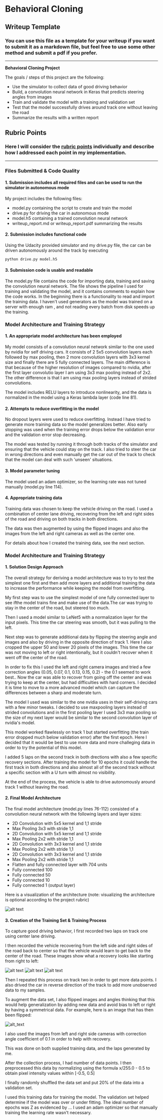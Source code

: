 # **Behavioral Cloning** 

## Writeup Template

### You can use this file as a template for your writeup if you want to submit it as a markdown file, but feel free to use some other method and submit a pdf if you prefer.

---

**Behavioral Cloning Project**

The goals / steps of this project are the following:
* Use the simulator to collect data of good driving behavior
* Build, a convolution neural network in Keras that predicts steering angles from images
* Train and validate the model with a training and validation set
* Test that the model successfully drives around track one without leaving the road
* Summarize the results with a written report


[//]: # (Image References)

[image1]: ./examples/model.png "Model Visualization"
[image2]: ./examples/recovery_start.jpg "Start of recovery"
[image3]: ./examples/recovery_mid.jpg "Mid recovery"
[image4]: ./examples/recovery_end.jpg "After recovery"
[image5]: ./examples/recovery_end_fl.jpg "Flipped"


## Rubric Points
### Here I will consider the [rubric points](https://review.udacity.com/#!/rubrics/432/view) individually and describe how I addressed each point in my implementation.  

---
### Files Submitted & Code Quality

#### 1. Submission includes all required files and can be used to run the simulator in autonomous mode

My project includes the following files:
* model.py containing the script to create and train the model
* drive.py for driving the car in autonomous mode
* model.h5 containing a trained convolution neural network 
* writeup_report.md or writeup_report.pdf summarizing the results

#### 2. Submission includes functional code
Using the Udacity provided simulator and my drive.py file, the car can be driven autonomously around the track by executing 
```sh
python drive.py model.h5
```

#### 3. Submission code is usable and readable

The model.py file contains the code for importing data, training and saving the convolution neural network. The file shows the pipeline I used for training and validating the model, and it contains comments to explain how the code works. In the beginning there is a functionality to read and import the training data. I haven't used generators as the model was trained on a server with enough ram , and not reading every batch from disk speeds up the training.

### Model Architecture and Training Strategy

#### 1. An appropriate model architecture has been employed

My model consists of a convolution neural network similar to the one used by nvidia for self driving cars. It consists of 2 5x5 convolution layers each followed by max pooling, then 2 more convolution layers with 3x3 kernel size and finally there are 5 fully connected layers. The main difference is that because of the higher resolution of images compared to nvidia, after the first layer convolutio layer I am using 3x3 max pooling instead of 2x2. The other difference is that I am using max pooling layers instead of strided convolutions.

The model includes RELU layers to introduce nonlinearity, and the data is normalized in the model using a Keras lambda layer (code line 81). 

#### 2. Attempts to reduce overfitting in the model

No dropout layers were used to reduce overfitting. Instead I have tried to generate more training data so the model generalizes better. Also early stopping was used when the training error drops below the validation  error and the validation error stop decreasing.

The model was tested by running it through both tracks of the simulator and ensuring that the vehicle could stay on the track. I also tried  to  steer the car in wrong directions and even manually get the car out of the track to check that the model can deal with such 'unseen' situations.

#### 3. Model parameter tuning

The model used an adam optimizer, so the learning rate was not tuned manually (model.py line 114).

#### 4. Appropriate training data

Training data was chosen to keep the vehicle driving on the road. I used a combination of center lane driving, recovering from the left and right sides of the road and driving on both tracks in both directions.

The data was then augmented by using the flipped images and also the images from the left and right cameras as well as the center one.

For details about how I created the training data, see the next section. 

### Model Architecture and Training Strategy

#### 1. Solution Design Approach

The overall strategy for deriving a model architecture was to try to test the simplest one first and then add more layers and additional training the data to increase the performance while keeping the model from overfitting. 

My first step was to use the simplest model of one fully connected layer to see ifthe model trains fine and make use of the data.The car was trying to stay in the center of the road, but steered too much.

Then I used a model similar to LeNet5 with a normalization layer for the input pixels. This time the car steering was smooth, but it was pulling to the left.

Next step was to generate  additional data by flipping the steering angle and images and also by driving in the opposite direction of track 1. Here I also cropped the upper 50 and lower 20 pixels of the images. This time the car was not moving to left or right intentionally, but it couldn't recover when it went off the center of the road.

In order to fix this I used the left and right camera images and tried a few correction angles (0.05, 0.07, 0.1, 0.13, 0.15, 0.2) - the 0.1 seemed to work best.. Now the car was able to  recover from going off the center and was trying to keep at the center, but had difficulties with hard corners. I decided it is time to move to a more advanced model which can capture the differences between a sharp and moderate turn.

The model I used was similar to the one nvidia uses in their self-driving cars with a few minor tweaks. I decided to use maxpooling layers instead of strided convolutions and in the first pooling layer I used 3x3 max pooling so  the size of my next layer would be similar to the second convolution layer of nvidia's model.

This model worked flawlessly on track 1 but started overfitting (the train error dropped much below validation error) after the first epoch. Here I decided that it would be best to use more data and more challeging data in order to try the potential of this model.

I added  5 laps on the second track in both drections with also a few specific recovery sections. After training the model for 10 epochs it could handle the first track in both directions and also almost all of the second track without a specific section with a U turn with almost no visibility.

At the end of the process, the vehicle is able to drive autonomously around track 1 without leaving the road.

#### 2. Final Model Architecture

The final model architecture (model.py lines 76-112) consisted of a convolution neural network with the following layers and layer sizes:
* 2D Convolution with 5x5 kernel and 1,1 stride
* Max Pooling 3x3 with stride 1,1
* 2D Convolution with 5x5 kernel and 1,1 stride
* Max Pooling 2x2 with stride 1,1
* 2D Convolution with 3x3 kernel and 1,1 stride
* Max Pooling 2x2 with stride 1,1
* 2D Convolution with 3x3 kernel and 1,1 stride
* Max Pooling 2x2 with stride 1,1
* Flatten and fully connected layer with 704 units
* Fully connected 100
* Fully connected 50
* Fully connected 10
* Fully connected 1 (output layer)
 
Here is a visualization of the architecture (note: visualizing the architecture is optional according to the project rubric)

![alt text][image1]

#### 3. Creation of the Training Set & Training Process

To capture good driving behavior, I first recorded two laps on track one using center lane driving. 

I then recorded the vehicle recovering from the left side and right sides of the road back to center so that the vehicle would learn to get back to the center of the road. These images show what a recovery looks like starting from right to left:

![alt text][image2]
![alt text][image3]
![alt text][image4]

Then I repeated this process on track two in order to get more data points. I also drived the car in reverse direction of the track to add more unobserved data to my samples.

To augment the data set, I also flipped images and angles thinking that this would help generalization by adding new data and avoid bias to left or right by having a symmetrical data. For example, here is an image that has then been flipped:

![alt_text][image5]

I also used the images from left and right side cameras with correction angle coefficient of 0.1 in order to help with recovery. 

This was done on both supplied training data, and the laps generated by me.

After the collection process, I had   number of data points. I then preprocessed this data by normalizing using the formula x/255.0 - 0.5 to obtain pixel intensity values within [-0.5, 0.5]

I finally randomly shuffled the data set and put 20% of the data into a validation set. 

I used this training data for training the model. The validation set helped determine if the model was over or under fitting. The ideal number of epochs was Z as evidenced by ... I used an adam optimizer so that manually training the learning rate wasn't necessary.

